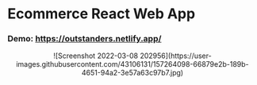 # Ecommerce React Web App

### Demo: https://outstanders.netlify.app/
<center align="center">
  ![Screenshot 2022-03-08 202956](https://user-images.githubusercontent.com/43106131/157264098-66879e2b-189b-4651-94a2-3e57a63c97b7.jpg)
</center>
